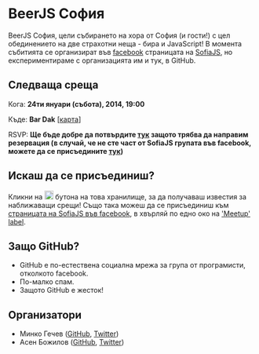 # BeerJS София

BeerJS София, цели събирането на хора от София (и гости!) с цел обединението на две страхотни неща - бира и JavaScript! В момента събитията се организират във [facebook](https://www.facebook.com/groups/292135280802776/) страницата на [SofiaJS](http://sofiajs.org), но експериментираме с организацията им и тук, в GitHub.

## Следваща среща

Кога: **24ти януари (събота), 2014, 19:00**

Къде: **Bar Dak** [[карта](https://maps.google.com/maps?f=q&source=s_q&hl=en&geocode=&q=Bar+Dak+ulitsa+%22Moskovska%22+3+1000+Sofia,+Bulgaria&aq=&sll=42.697416,23.326279&sspn=0.093738,0.181789&vpsrc=0&t=h&ie=UTF8&hq=&hnear=&z=16&iwloc=A&cid=1587885136735883624)]

RSVP: **Ще бъде добре да потвърдите [тук](https://www.facebook.com/events/779773942088779/) защото трябва да направим резервация (в случай, че не сте част от SofiaJS групата във facebook, можете да се присъедините [тук](https://www.facebook.com/groups/292135280802776/))**

## Искаш да се присъединиш?

Кликни на <img src="http://beerjs.github.io/sf/assets/watch.png" height="18"> бутона на това хранилище, за да получаваш известия за наближаващи срещи! Също така можеш да се присъединиш към [страницата на SofiaJS във facebook](https://www.facebook.com/groups/292135280802776/), в хвърляй по едно око на ['Meetup' label](https://github.com/beerjs/sofia/issues?labels=meetup&page=1&state=open).


## Защо GitHub? 

* GitHub е по-естествена социална мрежа за група от програмисти, отколкото facebook.
* По-малко спам.
* Защото GitHub е жесток!

## Организатори

* Минко Гечев ([GitHub](https://github.com/mgechev), [Twitter](https://twitter.com/mgechev))
* Асен Божилов ([GitHub](https://github.com/abozhilov), [Twitter](https://twitter.com/abozhilov))
